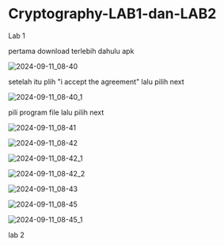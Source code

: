 # Cryptography-LAB1-dan-LAB2

Lab 1

pertama download terlebih dahulu apk


![2024-09-11_08-40](https://github.com/user-attachments/assets/7bedf79c-5e37-43e9-9c4b-b96d1bda71e8)



setelah itu plih "i accept the agreement" lalu pilih next 


![2024-09-11_08-40_1](https://github.com/user-attachments/assets/c1882870-c31e-4fd2-8f19-23cab7695929)



pili program file lalu pilih next 


![2024-09-11_08-41](https://github.com/user-attachments/assets/e7bfed77-f417-43d1-9bde-43e0fa623c53)



![2024-09-11_08-42](https://github.com/user-attachments/assets/1ccc7541-6cbe-4589-b61d-7af7459f0e5c)



![2024-09-11_08-42_1](https://github.com/user-attachments/assets/9683f0c7-d797-43fc-8c30-983ae689c7d7)



![2024-09-11_08-42_2](https://github.com/user-attachments/assets/c1d3c270-8908-471c-ae99-2c70a94a1c88)



![2024-09-11_08-43](https://github.com/user-attachments/assets/037772ad-6311-4c48-91d7-73e890a73848)


![2024-09-11_08-45](https://github.com/user-attachments/assets/21a3d180-c969-46ad-a7df-6b12eb6c3d74)



![2024-09-11_08-45_1](https://github.com/user-attachments/assets/dc2616a7-ec92-4a3f-98fc-640b1da7d144)



lab 2












